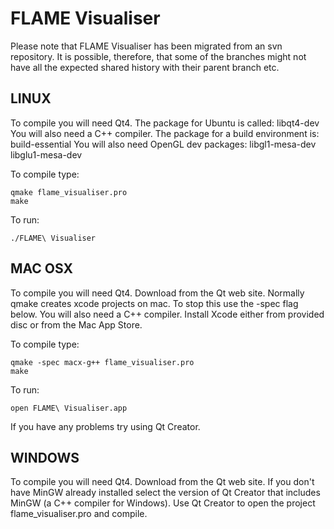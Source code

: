 FLAME Visualiser
================
Please note that FLAME Visualiser has been migrated from an svn repository. It is possible, therefore, that some of the branches might not have all the expected shared history with their parent branch etc.

LINUX
-----
To compile you will need Qt4.
The package for Ubuntu is called: libqt4-dev
You will also need a C++ compiler.
The package for a build environment is: build-essential
You will also need OpenGL dev packages:
libgl1-mesa-dev
libglu1-mesa-dev

To compile type:

	qmake flame_visualiser.pro
	make

To run:

	./FLAME\ Visualiser

MAC OSX
-------
To compile you will need Qt4.
Download from the Qt web site.
Normally qmake creates xcode projects on mac.
To stop this use the -spec flag below.
You will also need a C++ compiler. Install Xcode either from
provided disc or from the Mac App Store.

To compile type:

	qmake -spec macx-g++ flame_visualiser.pro
	make

To run:

	open FLAME\ Visualiser.app

If you have any problems try using Qt Creator.

WINDOWS
-------
To compile you will need Qt4.
Download from the Qt web site.
If you don't have MinGW already installed select the version of Qt Creator
that includes MinGW (a C++ compiler for Windows).
Use Qt Creator to open the project flame_visualiser.pro and compile.
